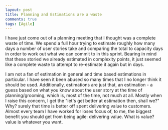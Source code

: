```yaml
---
layout: post
title: Planning and Estimations are a waste
comments: true
tags: [Agile]
---
```


I have just come out of a planning meeting that I thought was a complete waste of time. We spend a full hour trying to estimate roughly how many days a number of user stories take and comparing the total to capacity days in order to work out what we can commit to in this sprint. Bearing in mind that these storied we already estimated in complexity points, it just seemed like a complete waste to attempt to re-estimate it again but in days.

I am not a fan of estimation in general and time based estimations in particular. I have seen it been abused so many times that I no longer think it should be used. Additionally, estimations are just that, an estimation - a guess based on what you know about the user story at the time of planning/grooming, which is, most of the time, not much at all. Mostly when I raise this concern, I get the "let's get better at estimation then, shall we?" Why? surely that time is better off spent delivering value to customers. Almost every team I have worked for loses focus of, to me, the biggest benefit you should get from being agile: delivering value. What is value? value is whatever you want.  
